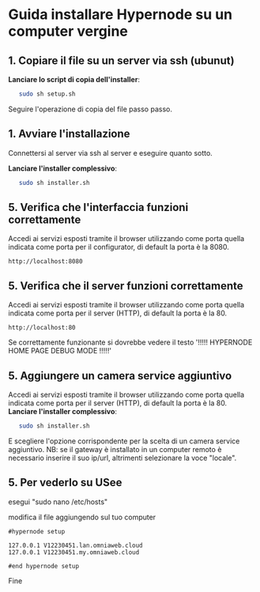 
# Guida installare Hypernode su un computer vergine

## 1. Copiare il file su un server via ssh (ubunut)

 **Lanciare lo script di copia dell'installer**:
   ```bash
      sudo sh setup.sh
   ```
Seguire l'operazione di copia del file passo passo.

## 1. Avviare l'installazione

Connettersi al server via ssh al server e eseguire quanto sotto.

 **Lanciare l'installer complessivo**:
   ```bash
      sudo sh installer.sh
   ```

## 5. Verifica che l'interfaccia funzioni correttamente
Accedi ai servizi esposti tramite il browser utilizzando come porta quella indicata come porta per il configurator, di default la porta è la 8080.
   ```
   http://localhost:8080
   ```

## 5. Verifica che il server funzioni correttamente
Accedi ai servizi esposti tramite il browser utilizzando come porta quella indicata come porta per il server (HTTP), di default la porta è la 80.
   ```
   http://localhost:80
   ```
Se correttamente funzionante si dovrebbe vedere il testo '!!!!! HYPERNODE HOME PAGE DEBUG MODE !!!!!'

## 5. Aggiungere un camera service aggiuntivo
Accedi ai servizi esposti tramite il browser utilizzando come porta quella indicata come porta per il server (HTTP), di default la porta è la 80.
 **Lanciare l'installer complessivo**:
   ```bash
      sudo sh installer.sh
   ```
E scegliere l'opzione corrispondente per la scelta di un camera service aggiuntivo.
NB: se il gateway è installato in un computer remoto è necessario inserire il suo ip/url, altrimenti selezionare la voce "locale".

## 5. Per vederlo su USee

esegui "sudo nano /etc/hosts"

modifica il file aggiungendo sul tuo computer 

    #hypernode setup

    127.0.0.1 V12230451.lan.omniaweb.cloud
    127.0.0.1 V12230451.my.omniaweb.cloud

    #end hypernode setup

Fine


